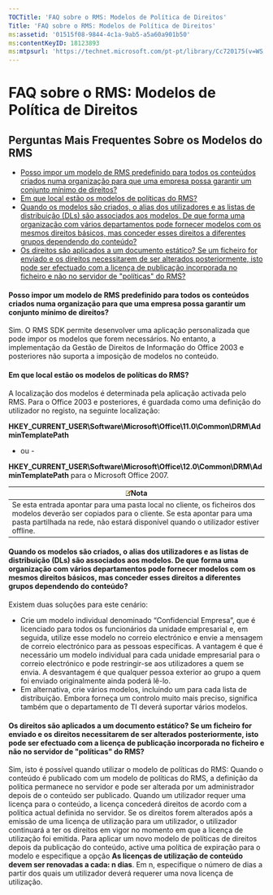```yaml
---
TOCTitle: 'FAQ sobre o RMS: Modelos de Política de Direitos'
Title: 'FAQ sobre o RMS: Modelos de Política de Direitos'
ms:assetid: '01515f08-9844-4c1a-9ab5-a5a60a901b50'
ms:contentKeyID: 18123893
ms:mtpsurl: 'https://technet.microsoft.com/pt-pt/library/Cc720175(v=WS.10)'
---
```


FAQ sobre o RMS: Modelos de Política de Direitos
================================================

Perguntas Mais Frequentes Sobre os Modelos do RMS
-------------------------------------------------

-   [Posso impor um modelo de RMS predefinido para todos os conteúdos criados numa organização para que uma empresa possa garantir um conjunto mínimo de direitos?](#bkmk_57)
-   [Em que local estão os modelos de políticas do RMS?](#bkmk_58)
-   [Quando os modelos são criados, o alias dos utilizadores e as listas de distribuição (DLs) são associados aos modelos. De que forma uma organização com vários departamentos pode fornecer modelos com os mesmos direitos básicos, mas conceder esses direitos a diferentes grupos dependendo do conteúdo?](#bkmk_59)
-   [Os direitos são aplicados a um documento estático? Se um ficheiro for enviado e os direitos necessitarem de ser alterados posteriormente, isto pode ser efectuado com a licença de publicação incorporada no ficheiro e não no servidor de "políticas" do RMS?](#bkmk_60)

<span id="BKMK_57"></span>
#### Posso impor um modelo de RMS predefinido para todos os conteúdos criados numa organização para que uma empresa possa garantir um conjunto mínimo de direitos?

Sim. O RMS SDK permite desenvolver uma aplicação personalizada que pode impor os modelos que forem necessários. No entanto, a implementação da Gestão de Direitos de Informação do Office 2003 e posteriores não suporta a imposição de modelos no conteúdo.

<span id="BKMK_58"></span>
#### Em que local estão os modelos de políticas do RMS?

A localização dos modelos é determinada pela aplicação activada pelo RMS. Para o Office 2003 e posteriores, é guardada como uma definição do utilizador no registo, na seguinte localização:

**HKEY\_CURRENT\_USER\\Software\\Microsoft\\Office\\11.0\\Common\\DRM\\AdminTemplatePath**

- ou -

**HKEY\_CURRENT\_USER\\Software\\Microsoft\\Office\\12.0\\Common\\DRM\\AdminTemplatePath** para o Microsoft Office 2007.

| ![](images/Cc720175.note(WS.10).gif)Nota                                                                                                                                                                |
|--------------------------------------------------------------------------------------------------------------------------------------------------------------------------------------------------------------------------------------|
| Se esta entrada apontar para uma pasta local no cliente, os ficheiros dos modelos deverão ser copiados para o cliente. Se esta apontar para uma pasta partilhada na rede, não estará disponível quando o utilizador estiver offline. |

<span id="BKMK_59"></span>
#### Quando os modelos são criados, o alias dos utilizadores e as listas de distribuição (DLs) são associados aos modelos. De que forma uma organização com vários departamentos pode fornecer modelos com os mesmos direitos básicos, mas conceder esses direitos a diferentes grupos dependendo do conteúdo?

Existem duas soluções para este cenário:

-   Crie um modelo individual denominado “Confidencial Empresa”, que é licenciado para todos os funcionários da unidade empresarial e, em seguida, utilize esse modelo no correio electrónico e envie a mensagem de correio electrónico para as pessoas específicas. A vantagem é que é necessário um modelo individual para cada unidade empresarial para o correio electrónico e pode restringir-se aos utilizadores a quem se envia. A desvantagem é que qualquer pessoa exterior ao grupo a quem foi enviado originalmente ainda poderá lê-lo.
-   Em alternativa, crie vários modelos, incluindo um para cada lista de distribuição. Embora forneça um controlo muito mais preciso, significa também que o departamento de TI deverá suportar vários modelos.

<span id="BKMK_60"></span>
#### Os direitos são aplicados a um documento estático? Se um ficheiro for enviado e os direitos necessitarem de ser alterados posteriormente, isto pode ser efectuado com a licença de publicação incorporada no ficheiro e não no servidor de "políticas" do RMS?

Sim, isto é possível quando utilizar o modelo de políticas do RMS: Quando o conteúdo é publicado com um modelo de políticas do RMS, a definição da política permanece no servidor e pode ser alterada por um administrador depois de o conteúdo ser publicado. Quando um utilizador requer uma licença para o conteúdo, a licença concederá direitos de acordo com a política actual definida no servidor. Se os direitos forem alterados após a emissão de uma licença de utilização para um utilizador, o utilizador continuará a ter os direitos em vigor no momento em que a licença de utilização foi emitida. Para aplicar um novo modelo de políticas de direitos depois da publicação do conteúdo, active uma política de expiração para o modelo e especifique a opção **As licenças de utilização de conteúdo devem ser renovadas a cada: n dias**. Em n, especifique o número de dias a partir dos quais um utilizador deverá requerer uma nova licença de utilização.
